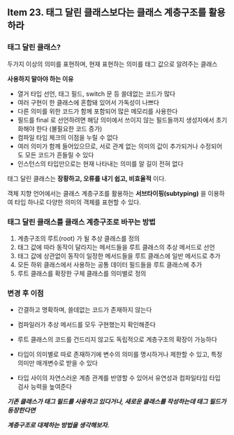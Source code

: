 ## Item 23. 태그 달린 클래스보다는 클래스 계층구조를 활용하라

  

### 태그 달린 클래스?

두가지 이상의 의미를 표현하며, 현재 표현하는 의미를 태그 값으로 알려주는 클래스

  

**사용하지 말아야 하는 이유**

- 열거 타입 선언, 태그 필드, switch 문 등 쓸데없는 코드가 많다
- 여러 구현이 한 클래스에 혼합돼 있어서 가독성이 나쁘다
- 다른 의미를 위한 코드가 함께 포함되어 많은 메모리를 사용한다
- 필드를 final 로 선언하려면 해당 의미에서 쓰이지 않는 필드들까지 생성자에서 초기화해야 한다 (불필요한 코드 증가)
- 컴파일 타임 체크의 이점을 누릴 수 없다
- 여러 의미가 함께 들어있으므로, 서로 관계 없는 의미의 값이 추가되거나 수정되어도 모든 코드가 흔들릴 수 있다
- 인스턴스의 타입만으로는 현재 나타내는 의미를 알 길이 전혀 없다

  

태그 달린 클래스는 **장황하고, 오류를 내기 쉽고, 비효율적** 이다.

객체 지향 언어에서는 클래스 계층구조를 활용하는 **서브타이핑(subtyping)** 을 이용하여 타입 하나로 다양한 의미의 객체를 표현할 수 있다.

  

### 태그 달린 클래스를 클래스 계층구조로 바꾸는 방법

1. 계층구조의 루트(root) 가 될 추상 클래스를 정의
2. 태그 값에 따라 동작이 달라지는 메서드들을 루트 클래스의 추상 메서드로 선언
3. 태그 값에 상관없이 동작이 일정한 메서드들을 루트 클래스에 일반 메서드로 추가
4. 모든 하위 클래스에서 사용하는 공통 데이터 필드들을 루트 클래스에 추가
5. 루트 클래스를 확장한 구체 클래스를 의미별로 정의

  

### 변경 후 이점

- 간결하고 명확하며, 쓸데없는 코드가 존재하지 않는다

- 컴파일러가 추상 메서드를 모두 구현했는지 확인해준다
- 루트 클래스의 코드를 건드리지 않고도 독립적으로 계층구조의 확장이 가능하다
- 타입이 의미별로 따로 존재하기에 변수의 의미를 명시하거나 제한할 수 있고, 특정 의미만 매개변수로 받을 수 있다
- 타입 사이의 자연스러운 계층 관계를 반영할 수 있어서 유연성과 컴파일타임 타입 검사 능력을 높여준다

  

  

***기존 클래스가 태그 필드를 사용하고 있다거나, 새로운 클래스를 작성하는데 태그 필드가 등장한다면***   

***계층구조로 대체하는 방법을 생각해보자.***